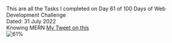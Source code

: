 This are all the Tasks I completed on Day 61 of 100 Days of Web Development Challenge<br>
Dated: 31 July 2022<br>
Knowing MERN
[My Tweet on this](https://twitter.com/Saurav_Navdhare/status/1553716511784988673)<br>
![61%](https://progress-bar.dev/61)<br>
